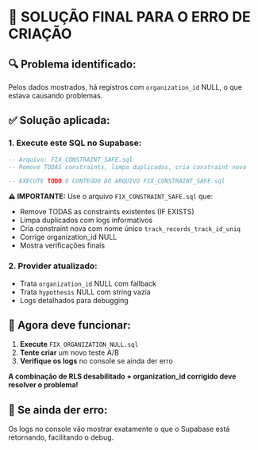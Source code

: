 # 🎯 SOLUÇÃO FINAL PARA O ERRO DE CRIAÇÃO

## 🔍 Problema identificado:
Pelos dados mostrados, há registros com `organization_id` NULL, o que estava causando problemas.

## ✅ Solução aplicada:

### 1. **Execute este SQL no Supabase:**
```sql
-- Arquivo: FIX_CONSTRAINT_SAFE.sql
-- Remove TODAS constraints, limpa duplicados, cria constraint nova

-- EXECUTE TODO O CONTEÚDO DO ARQUIVO FIX_CONSTRAINT_SAFE.sql
```

**⚠️ IMPORTANTE:** Use o arquivo `FIX_CONSTRAINT_SAFE.sql` que:
- Remove TODAS as constraints existentes (IF EXISTS)
- Limpa duplicados com logs informativos
- Cria constraint nova com nome único `track_records_track_id_uniq`
- Corrige organization_id NULL
- Mostra verificações finais

### 2. **Provider atualizado:**
- Trata `organization_id` NULL com fallback
- Trata `hypothesis` NULL com string vazia
- Logs detalhados para debugging

## 🚀 Agora deve funcionar:

1. **Execute** `FIX_ORGANIZATION_NULL.sql`
2. **Tente criar** um novo teste A/B
3. **Verifique os logs** no console se ainda der erro

**A combinação de RLS desabilitado + organization_id corrigido deve resolver o problema!**

## 🔧 Se ainda der erro:
Os logs no console vão mostrar exatamente o que o Supabase está retornando, facilitando o debug.
